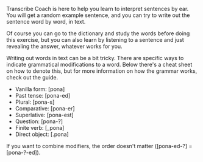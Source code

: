Transcribe Coach is here to help you learn to interpret sentences by ear. You will get a random example sentence, and you can try to write out the sentence word by word, in text.

Of course you can go to the dictionary and study the words before doing this exercise, but you can also learn by listening to a sentence and just revealing the answer, whatever works for you.

Writing out words in text can be a bit tricky. There are specific ways to indicate grammatical modifications to a word. Below there's a cheat sheet on how to denote this, but for more information on how the grammar works, check out the guide.

- Vanilla form: [pona]
- Past tense: [pona-ed]
- Plural: [pona-s]
- Comparative: [pona-er]
- Superlative: [pona-est]
- Question: [pona-?]
- Finite verb: [_pona]
- Direct object: [.pona]

If you want to combine modifiers, the order doesn't matter ([pona-ed-?] = [pona-?-ed]).